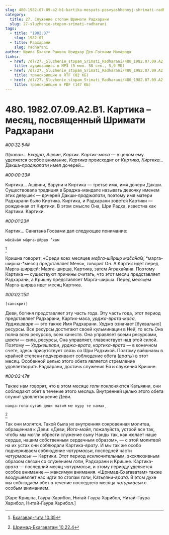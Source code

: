 ```yaml
---
slug: 480-1982-07-09-a2-b1-kartika-mesyats-posvyashhennyj-shrimati-radharani
category:
  title: 27. Служение стопам Шримати Радхарани
  slug: 27-sluzhenie-stopam-srimati-radharani
tags:
  - title: "1982.07"
    slug: 1982-07
  - title: Радхарани
    slug: radharani
author: Шрила Бхакти Ракшак Шридхар Дев-Госвами Махарадж
links:
  - href: /dl/27._Sluzhenie_stopam_Srimati_Radharani/480_1982.07.09.A2.B1_SridharMj_Kartika--mesjac_posvjashhennyj_Shrimati_Radharani.mp3
    title: аудиозапись в MP3 (5 мин. 58 сек., 5,9 МБ)
  - href: /dl/27._Sluzhenie_stopam_Srimati_Radharani/480_1982.07.09.A2.B1_SridharMj_Kartika--mesjac_posvjashhennyj_Shrimati_Radharani.rtf
    title: транскрипцию в RTF (82 КБ)
  - href: /dl/27._Sluzhenie_stopam_Srimati_Radharani/480_1982.07.09.A2.B1_SridharMj_Kartika--mesjac_posvjashhennyj_Shrimati_Radharani.pdf
    title: транскрипцию в PDF (147 КБ)
---
```


# 480. 1982.07.09.A2.B1. Картика – месяц, посвященный Шримати Радхарани

*#00:32:54#*

*Шраван… Бхадра*, *Ашвин*, *Картик*. *Картик-маса* — в целом ему уделяется особое внимание. *Картика* происходит от *Киртика*, *Киртика…* Дакша-*праджапати* имел дочерей…

*#00:00:33#*

Киртика… Ашвини, Варуни и Киртика — третье имя, имя дочери Дакши. Существовала традиция в Браджа-мандале называть девочку именем этих девушек — дочерей Дакши-*праджапати*, поэтому имя матери Радхарани было Киртика. Киртика, и Радхарани зовется Картики — рожденная от Киртики. В этом смысле Она, Шри Радха, известна как Картики. Картики.

*#00:01:23#*

Картик… Санатана Госвами дал следующее понимание:

    ма̄са̄на̄м̇ ма̄рга-ш́ӣрш̣о ’хам
[^_ftn1]

Кришна говорит: «Среди всех месяцев *ма̄рга-ш́ӣрш̣о ма̄са̄на̄м̇*, *марга-ширша-*месяц представляет Меня», говорит Он. А Картик идет перед Марга-ширшей: Марга-ширша, Картика, затем Аграхайана. Поэтому Картика — существуют причины считать, что этот месяц представляет Радхарани, а Кришну представляет Марга-ширша. Перед месяцем Марга-ширша идет месяц Картика.

*#00:02:15#*

    [санскрит]

Деви, богиня представляет эту часть года. Эту часть года, этот период представляет Радхарани, Картик-маса, *урджа-врата-маса*, *Урджешвари* — это также Имя Радхарани. *Урджа* означает [буквально] ресурсы. Все ресурсы достигают своей кульминации в Ней, то есть Она полна всех ресурсов, всех качеств. Она управляет всеми ресурсами, *шакти* — сила, ресурсы, Она управляет, главенствует над этой силой. Поэтому — *Урджешвари*, *урджа-врата*, *картика-врата* — в конечном счете, здесь присутствует связь со Шри Радхикой. Поэтому вайшнавы в крайней степени подчеркивают соблюдение обета (*враты*) в этот месяц. Особенной целью этого обета является стремление удовлетворить Радхарани, достичь служения Ей и служения Кришне.

*#00:03:47#*

Также нам говорят, что в этом месяце *гопи* поклоняются Катьяяни, они соблюдают обет в течение этого месяца. Внутренней целью этого обета служит удовлетворение Деви.

    нанда-гопа-сутам̇ деви патим̇ ме куру те намах̣
[^_ftn2]

Так они молятся. Такой была их внутренняя сокровенная молитва, обращенная к Деви: «Деви, *Йога-майя*, пожалуйста, устрой все так, чтобы мы могли обрести служение сыну Нанды так, как желает наше сердце, нашим собственным сердечным образом», — с этой молитвой на их устах они соблюдали Картика-*врату*. И мы так же особо подчеркиваем соблюдение *чатурмасьи*, последней части *чатурмасьи* — Картики. Этот период исключительным, эксклюзивным образом связан со служением *гопи*, Радхарани и Кришне. Картика-*врата* — последний месяц *чатурмасьи*, и этому периоду уделяется особое внимание — максимум внимания. «Шримад-Бхагаватам» также воодушевляет нас идти по стопам *гопи*, Катьяяни-*врата*. В этом духе мы соблюдаем обет в течение последнего месяца *чатурмасьи* с особым вниманием.

[Харе Кришна, Гаура-Харибол, Нитай-Гаура Харибол, Нитай-Гаура Харибол, Нитай-Гаура Харибол.]



[^_ftn1]: [Бхагавад-гита 10.35](../notes/bhagavad-gita/bhagavad-gita-10-35.md)

[^_ftn2]: [Шримад-Бхагаватам 10.22.4](../notes/shrimad-bhagavatam/shrimad-bhagavatam-10-22-4.md)
